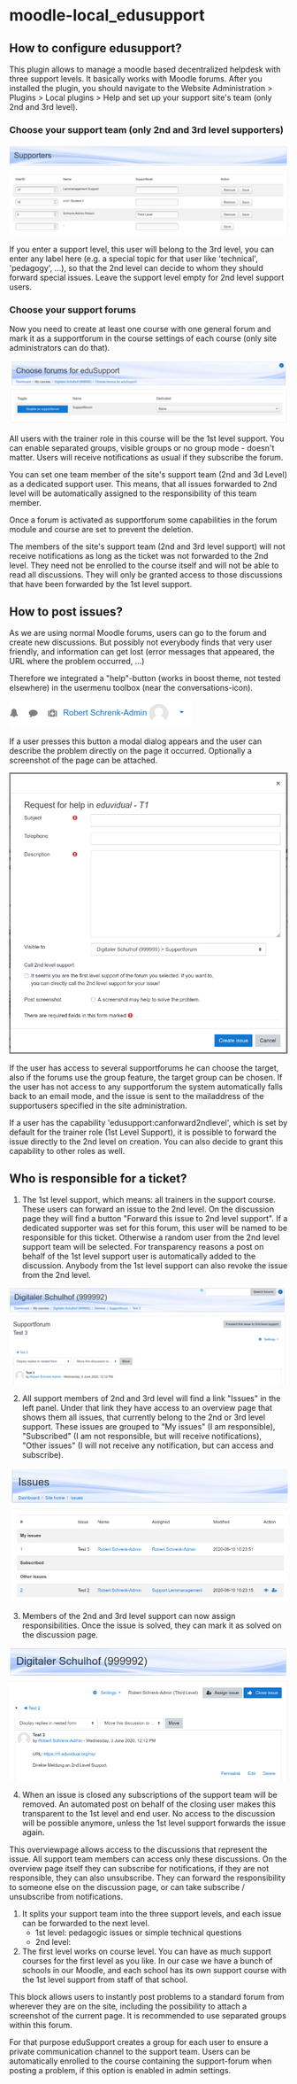 # moodle-local_edusupport

## How to configure edusupport?
This plugin allows to manage a moodle based decentralized helpdesk with three support levels. It basically works with Moodle forums. After you installed the plugin, you should navigate to the Website Administration > Plugins > Local plugins > Help and set up your support site's team (only 2nd and 3rd level).

### Choose your support team (only 2nd and 3rd level supporters)

![Choose support team](/doc/choosesupporters.png)

If you enter a support level, this user will belong to the 3rd level, you can enter any label here (e.g. a special topic for that user like 'technical', 'pedagogy', ...), so that the 2nd level can decide to whom they should forward special issues. Leave the support level empty for 2nd level support users.

### Choose your support forums

Now you need to create at least one course with one general forum and mark it as a supportforum in the course settings of each course (only site administrators can do that).

![Choose support forums](/doc/chooseforums.png)

All users with the trainer role in this course will be the 1st level support. You can enable separated groups, visible groups or no group mode - doesn't matter. Users will receive notifications as usual if they subscribe the forum.

You can set one team member of the site's support team (2nd and 3d Level) as a dedicated support user. This means, that all issues forwarded to 2nd level will be automatically assigned to the responsibility of this team member.

Once a forum is activated as supportforum some capabilities in the forum module and course are set to prevent the deletion.

The members of the site's support team (2nd and 3rd level support) will not receive notifications as long as the ticket was not forwarded to the 2nd level. They need not be enrolled to the course itself and will not be able to read all discussions. They will only be granted access to those discussions that have been forwarded by the 1st level support.

## How to post issues?

As we are using normal Moodle forums, users can go to the forum and create new discussions. But possibly not everybody finds that very user friendly, and information can get lost (error messages that appeared, the URL where the problem occurred, ...)

Therefore we integrated a "help"-button (works in boost theme, not tested elsewhere) in the usermenu toolbox (near the conversations-icon).

![The help button](/doc/help-button.png)

If a user presses this button a modal dialog appears and the user can describe the problem directly on the page it occurred. Optionally a screenshot of the page can be attached.

![The help modal](/doc/help-modal.png)

If the user has access to several supportforums he can choose the target, also if the forums use the group feature, the target group can be chosen. If the user has not access to any supportforum the system automatically falls back to an email mode, and the issue is sent to the mailaddress of the supportusers specified in the site administration.

If a user has the capability 'edusupport:canforward2ndlevel', which is set by default for the trainer role (1st Level Support), it is possible to forward the issue directly to the 2nd level on creation. You can also decide to grant this capability to other roles as well.


## Who is responsible for a ticket?

1. The 1st level support, which means: all trainers in the support course. These users can forward an issue to the 2nd level. On the discussion page they will find a button "Forward this issue to 2nd level support". If a dedicated supporter was set for this forum, this user will be named to be responsible for this ticket. Otherwise a random user from the 2nd level support team will be selected. For transparency reasons a post on behalf of the 1st level support user is automatically added to the discussion. Anybody from the 1st level support can also revoke the issue from the 2nd level.

![Forward issue to 2nd level](/doc/issue-forward.png)

2. All support members of 2nd and 3rd level will find a link "Issues" in the left panel. Under that link they have access to an overview page that shows them all issues, that currently belong to the 2nd or 3rd level support. These issues are grouped to "My issues" (I am responsible), "Subscribed" (I am not responsible, but will receive notifications), "Other issues" (I will not receive any notification, but can access and subscribe).

![Manage issues](/doc/issue-manage.png)

3. Members of the 2nd and 3rd level support can now assign responsibilities. Once the issue is solved, they can mark it as solved on the discussion page.

![Issue discussion page](/doc/issue-discussion.png)

4. When an issue is closed any subscriptions of the support team will be removed. An automated post on behalf of the closing user makes this transparent to the 1st level and end user. No access to the discussion will be possible anymore, unless the 1st level support forwards the issue again.

This overviewpage allows access to the discussions that represent the issue. All support team members can access only these discussions. On the overview page itself they can subscribe for notifications, if they are not responsible, they can also unsubscribe.
 They can forward the responsibility to someone else on the discussion page, or can take subscribe / unsubscribe from notifications.


1. It splits your support team into the three support levels, and each issue can be forwarded to the next level.
    * 1st level: pedagogic issues or simple technical questions
    * 2nd level:  
2. The first level works on course level. You can have as much support courses for the first level as you like. In our case we have a bunch of schools in our Moodle, and each school has its own support course with the 1st level support from staff of that school.

This block allows users to instantly post problems to a standard forum from wherever they are on the site, including the possibility to attach a screenshot of the current page. It is recommended to use separated groups within this forum.

For that purpose eduSupport creates a group for each user to ensure a private communication channel to the support team. Users can be automatically enrolled to the course containing the support-forum when posting a problem, if this option is enabled in admin settings.
